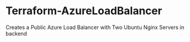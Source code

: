 # Terraform-AzureLoadBalancer
Creates a Public Azure Load Balancer with Two Ubuntu Nginx Servers in backend 
